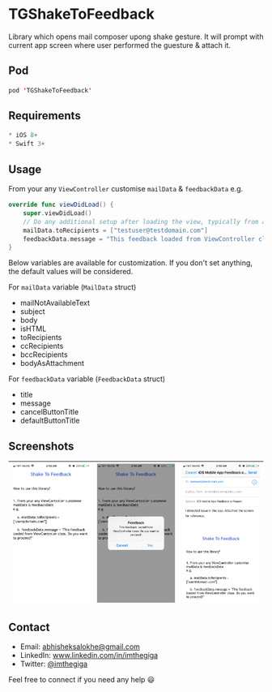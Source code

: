 # TGShakeToFeedback
Library which opens mail composer upong shake gesture. It will prompt with current app screen where user performed the guesture & attach it.


Pod
------
```swift
pod 'TGShakeToFeedback'
```

Requirements
------
```swift
* iOS 8+
* Swift 3+
```

Usage
------

From your any ```ViewController``` customise ```mailData``` &amp; ```feedbackData```
e.g.
```swift
override func viewDidLoad() {
    super.viewDidLoad()
    // Do any additional setup after loading the view, typically from a nib.
    mailData.toRecipients = ["testuser@testdomain.com"]
    feedbackData.message = "This feedback loaded from ViewController class. Do you want to proceed?"
}
```

Below variables are available for customization. If you don't set anything, the default values will be considered.

For ```mailData``` variable (```MailData``` struct)
* mailNotAvailableText
* subject
* body
* isHTML
* toRecipients
* ccRecipients
* bccRecipients
* bodyAsAttachment


For ```feedbackData``` variable (```FeedbackData``` struct)
* title
* message
* cancelButtonTitle
* defaultButtonTitle


Screenshots
------
|![1](/Screenshots/1.PNG)|![2](/Screenshots/2.PNG)|![3](/Screenshots/3.PNG)|
|:---:|:---:|:---:|


Contact
------
* Email: abhisheksalokhe@gmail.com
* LinkedIn: www.linkedin.com/in/imthegiga
* Twitter: [@imthegiga](https://twitter.com/imthegiga)

Feel free to connect if you need any help :smiley:
